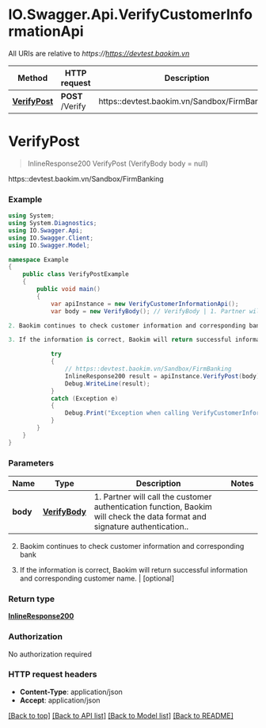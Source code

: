 # IO.Swagger.Api.VerifyCustomerInformationApi

All URIs are relative to *https://https://devtest.baokim.vn*

Method | HTTP request | Description
------------- | ------------- | -------------
[**VerifyPost**](VerifyCustomerInformationApi.md#verifypost) | **POST** /Verify | https::devtest.baokim.vn/Sandbox/FirmBanking

<a name="verifypost"></a>
# **VerifyPost**
> InlineResponse200 VerifyPost (VerifyBody body = null)

https::devtest.baokim.vn/Sandbox/FirmBanking

### Example
```csharp
using System;
using System.Diagnostics;
using IO.Swagger.Api;
using IO.Swagger.Client;
using IO.Swagger.Model;

namespace Example
{
    public class VerifyPostExample
    {
        public void main()
        {
            var apiInstance = new VerifyCustomerInformationApi();
            var body = new VerifyBody(); // VerifyBody | 1. Partner will call the customer authentication function, Baokim will check the data format and signature authentication..

2. Baokim continues to check customer information and corresponding bank

3. If the information is correct, Baokim will return successful information and corresponding customer name. (optional) 

            try
            {
                // https::devtest.baokim.vn/Sandbox/FirmBanking
                InlineResponse200 result = apiInstance.VerifyPost(body);
                Debug.WriteLine(result);
            }
            catch (Exception e)
            {
                Debug.Print("Exception when calling VerifyCustomerInformationApi.VerifyPost: " + e.Message );
            }
        }
    }
}
```

### Parameters

Name | Type | Description  | Notes
------------- | ------------- | ------------- | -------------
 **body** | [**VerifyBody**](VerifyBody.md)| 1. Partner will call the customer authentication function, Baokim will check the data format and signature authentication..

2. Baokim continues to check customer information and corresponding bank

3. If the information is correct, Baokim will return successful information and corresponding customer name. | [optional] 

### Return type

[**InlineResponse200**](InlineResponse200.md)

### Authorization

No authorization required

### HTTP request headers

 - **Content-Type**: application/json
 - **Accept**: application/json

[[Back to top]](#) [[Back to API list]](../README.md#documentation-for-api-endpoints) [[Back to Model list]](../README.md#documentation-for-models) [[Back to README]](../README.md)

